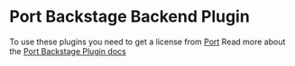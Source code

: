 # Port Backstage Backend Plugin

To use these plugins you need to get a license from [Port](https://backstage-plugin.getport.io/)
Read more about the [Port Backstage Plugin docs](https://port-labs.github.io/backstage-plugin/docs/intro)
